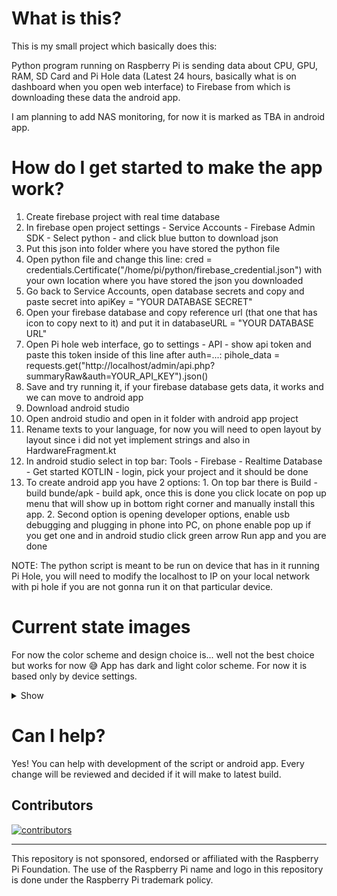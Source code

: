 # What is this?
This is my small project which basically does this:

Python program running on Raspberry Pi is sending data about CPU, GPU, RAM, SD Card and Pi Hole data (Latest 24 hours, basically what is on dashboard when you open web interface) to Firebase from which is downloading these data the android app.

I am planning to add NAS monitoring, for now it is marked as TBA in android app.

# How do I get started to make the app work?
1. Create firebase project with real time database
2. In firebase open project settings - Service Accounts - Firebase Admin SDK - Select python - and click blue button to download json
3. Put this json into folder where you have stored the python file
4. Open python file and change this line: cred = credentials.Certificate("/home/pi/python/firebase_credential.json") with your own location where you have stored the json you downloaded
5. Go back to Service Accounts, open database secrets and copy and paste secret into apiKey = "YOUR DATABASE SECRET"
6. Open your firebase database and copy reference url (that one that has icon to copy next to it) and put it in databaseURL = "YOUR DATABASE URL"
7. Open Pi hole web interface, go to settings - API - show api token and paste this token inside of this line after auth=...: pihole_data = requests.get("http://localhost/admin/api.php?summaryRaw&auth=YOUR_API_KEY").json()
8. Save and try running it, if your firebase database gets data, it works and we can move to android app
9. Download android studio
10. Open android studio and open in it folder with android app project
11. Rename texts to your language, for now you will need to open layout by layout since i did not yet implement strings and also in HardwareFragment.kt
12. In android studio select in top bar: Tools - Firebase - Realtime Database - Get started KOTLIN - login, pick your project and it should be done
13. To create android app you have 2 options: 1. On top bar there is Build - build bunde/apk - build apk, once this is done you click locate on pop up menu that will show up in bottom right corner and manually install this app. 2. Second option is opening developer options, enable usb debugging and plugging in phone into PC, on phone enable pop up if you get one and in android studio click green arrow Run app and you are done

NOTE: The python script is meant to be run on device that has in it running Pi Hole, you will need to modify the localhost to IP on your local network with pi hole if you are not gonna run it on that particular device.

# Current state images
For now the color scheme and design choice is... well not the best choice but works for now 😅 App has dark and light color scheme. For now it is based only by device settings.
<details> 
   <summary>Show</summary> 
<img src="https://user-images.githubusercontent.com/26904790/235303862-2d6c2898-2efb-43bb-8952-deb4ec70cd44.png" width = "200px"> <img src="https://user-images.githubusercontent.com/26904790/235303866-58e39241-9350-4ea9-bc94-1f01f6308452.png" width = "200px">
<img src="https://user-images.githubusercontent.com/26904790/235303868-f820b8dd-1f22-4f4b-9146-47a2014d896a.png" width = "200px">
<img src="https://user-images.githubusercontent.com/26904790/235303870-0837cf94-37e7-4ce2-b4d0-6d75d6e97ebb.png" width = "200px">
<img src="https://user-images.githubusercontent.com/26904790/235303872-f7baf8e7-d4e7-49d9-bda1-361b8ceb1bef.png" width = "200px">
<img src="https://user-images.githubusercontent.com/26904790/235303873-59ff1bce-1bab-43ea-b961-3a7aeb2ac0ea.png" width = "200px">
   </details>



# Can I help?
Yes! You can help with development of the script or android app. Every change will be reviewed and decided if it will make to latest build.

## Contributors

[![contributors](https://contrib.rocks/image?repo=marek-guran/Raspberry-Pi-Monitoring)](https://github.com/marek-guran/Raspberry-Pi-Monitoring/graphs/contributors)


---
This repository is not sponsored, endorsed or affiliated with the Raspberry Pi Foundation. The use of the Raspberry Pi name and logo in this repository is done under the Raspberry Pi trademark policy.

